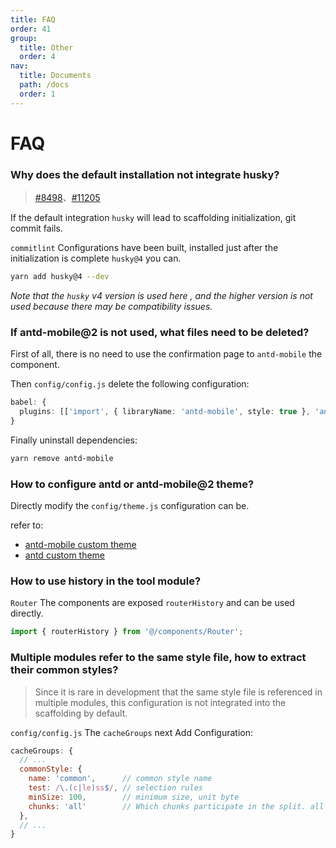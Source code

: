 ```yaml
---
title: FAQ
order: 41
group:
  title: Other
  order: 4
nav:
  title: Documents
  path: /docs
  order: 1
---
```


# FAQ

### Why does the default installation not integrate husky?

> [#8498](https://github.com/facebook/create-react-app/issues/8498)、[#11205](https://github.com/facebook/create-react-app/issues/11205)

If the default integration `husky` will lead to scaffolding initialization, git commit fails.

`commitlint` Configurations have been built, installed just after the initialization is complete `husky@4` you can.

```bash
yarn add husky@4 --dev
```

_Note that the `husky` v4 version is used here , and the higher version is not used because there may be compatibility issues._

### If antd-mobile@2 is not used, what files need to be deleted?

First of all, there is no need to use the confirmation page to `antd-mobile` the component.

Then `config/config.js` delete the following configuration:

```typescript
babel: {
  plugins: [['import', { libraryName: 'antd-mobile', style: true }, 'antd-mobile']];
}
```

Finally uninstall dependencies:

```bash
yarn remove antd-mobile
```

### How to configure antd or antd-mobile@2 theme?

Directly modify the `config/theme.js` configuration can be.

refer to:

- [antd-mobile custom theme]
- [antd custom theme]

### How to use history in the tool module?

`Router` The components are exposed `routerHistory` and can be used directly.

```typescript
import { routerHistory } from '@/components/Router';
```

### Multiple modules refer to the same style file, how to extract their common styles?

> Since it is rare in development that the same style file is referenced in multiple modules, this configuration is not integrated into the scaffolding by default.

`config/config.js` The `cacheGroups` next Add Configuration:

```javascript
cacheGroups: {
  // ...
  commonStyle: {
    name: 'common',      // common style name
    test: /\.(c|le)ss$/, // selection rules
    minSize: 100,        // minimum size, unit byte
    chunks: 'all'        // Which chunks participate in the split. all stands for all modules, async stands for asynchronously loaded modules, initial stands for modules that can be obtained during initialization
  },
  // ...
}
```

[antd custom theme]: https://ant-design.gitee.io/docs/react/customize-theme-cn
[antd-mobile custom theme]: https://antd-mobile-doc-v2.gitee.io/docs/react/customize-theme-cn
